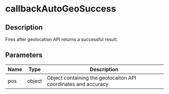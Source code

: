 # callbackAutoGeoSuccess

## Description

Fires after geolocation API returns a successful result.

## Parameters

| Name | Type | Description |
|---|---|---|
| pos | object | Object containing the geolocaiton API coordinates and accuracy |
